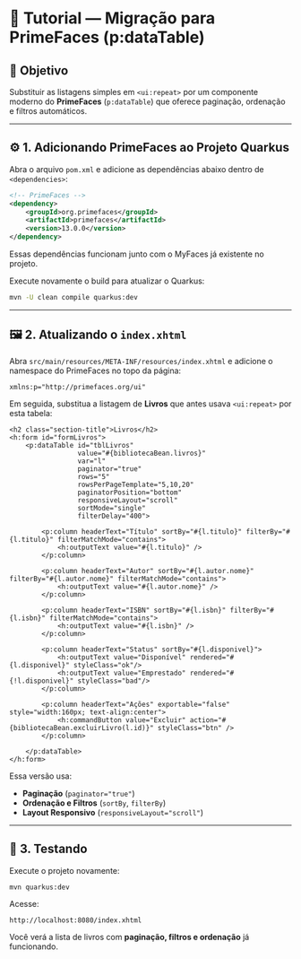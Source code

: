 # 🧩 Tutorial — Migração para PrimeFaces (p:dataTable)

## 🎯 Objetivo
Substituir as listagens simples em `<ui:repeat>` por um componente moderno do **PrimeFaces** (`p:dataTable`) que oferece paginação, ordenação e filtros automáticos.

---

## ⚙️ 1. Adicionando PrimeFaces ao Projeto Quarkus

Abra o arquivo `pom.xml` e adicione as dependências abaixo dentro de `<dependencies>`:

```xml
<!-- PrimeFaces -->
<dependency>
    <groupId>org.primefaces</groupId>
    <artifactId>primefaces</artifactId>
    <version>13.0.0</version>
</dependency>
```

Essas dependências funcionam junto com o MyFaces já existente no projeto.

Execute novamente o build para atualizar o Quarkus:
```bash
mvn -U clean compile quarkus:dev
```

---

## 🖼️ 2. Atualizando o `index.xhtml`

Abra `src/main/resources/META-INF/resources/index.xhtml` e adicione o namespace do PrimeFaces no topo da página:

```xhtml
xmlns:p="http://primefaces.org/ui"
```

Em seguida, substitua a listagem de **Livros** que antes usava `<ui:repeat>` por esta tabela:

```xhtml
<h2 class="section-title">Livros</h2>
<h:form id="formLivros">
    <p:dataTable id="tblLivros"
                 value="#{bibliotecaBean.livros}"
                 var="l"
                 paginator="true"
                 rows="5"
                 rowsPerPageTemplate="5,10,20"
                 paginatorPosition="bottom"
                 responsiveLayout="scroll"
                 sortMode="single"
                 filterDelay="400">

        <p:column headerText="Título" sortBy="#{l.titulo}" filterBy="#{l.titulo}" filterMatchMode="contains">
            <h:outputText value="#{l.titulo}" />
        </p:column>

        <p:column headerText="Autor" sortBy="#{l.autor.nome}" filterBy="#{l.autor.nome}" filterMatchMode="contains">
            <h:outputText value="#{l.autor.nome}" />
        </p:column>

        <p:column headerText="ISBN" sortBy="#{l.isbn}" filterBy="#{l.isbn}" filterMatchMode="contains">
            <h:outputText value="#{l.isbn}" />
        </p:column>

        <p:column headerText="Status" sortBy="#{l.disponivel}">
            <h:outputText value="Disponível" rendered="#{l.disponivel}" styleClass="ok"/>
            <h:outputText value="Emprestado" rendered="#{!l.disponivel}" styleClass="bad"/>
        </p:column>

        <p:column headerText="Ações" exportable="false" style="width:160px; text-align:center">
            <h:commandButton value="Excluir" action="#{bibliotecaBean.excluirLivro(l.id)}" styleClass="btn" />
        </p:column>

    </p:dataTable>
</h:form>
```

Essa versão usa:
- **Paginação** (`paginator="true"`)
- **Ordenação e Filtros** (`sortBy`, `filterBy`)
- **Layout Responsivo** (`responsiveLayout="scroll"`)

---

## 🧠 3. Testando

Execute o projeto novamente:
```bash
mvn quarkus:dev
```
Acesse:
```
http://localhost:8080/index.xhtml
```

Você verá a lista de livros com **paginação, filtros e ordenação** já funcionando.